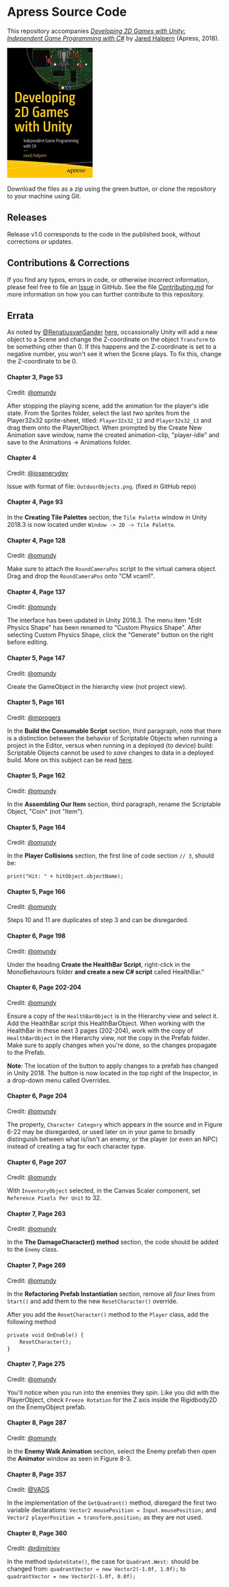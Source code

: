 # Apress Source Code

This repository accompanies [*Developing 2D Games with Unity: Independent Game Programming with C#*](https://www.apress.com/9781484237717) by [Jared Halpern](https://jaredhalpern.com) (Apress, 2018).

[comment]: #cover
![Cover image](9781484237717.jpg)

Download the files as a zip using the green button, or clone the repository to your machine using Git.

## Releases

Release v1.0 corresponds to the code in the published book, without corrections or updates.

## Contributions & Corrections

If you find any typos, errors in code, or otherwise incorrect information, please feel free to file an [Issue](https://github.com/Apress/Devel-2D-Games-Unity/issues) in GitHub. See the file [Contributing.md](https://github.com/Apress/Devel-2D-Games-Unity/blob/master/Contributing.md) for more information on how you can further contribute to this repository.

## Errata

As noted by [@RenatiusvanSander](https://github.com/RenatiusvanSander) [here](https://github.com/Apress/Devel-2D-Games-Unity/issues/29#issue-642630179), occassionally Unity will add a new object to a Scene and change the Z-coordinate on the object `Transform` to be something other than 0. If this happens and the Z-coordinate is set to a negative number, you won't see it when the Scene plays. To fix this, change the Z-coordinate to be 0.

#### Chapter 3, Page 53
Credit: [@omundy](https://github.com/omundy)

After stopping the playing scene, add the animation for the player's idle state. From the Sprites folder, select the last *two* sprites from the Player32x32 sprite-sheet, titled: `Player32x32_12` and `Player32x32_13` and drag them onto the PlayerObject. When prompted by the Create New Animation save window, name the created animation-clip, "player-idle" and save to the Animations -> Animations folder.

#### Chapter 4
Credit: [@josenerydev](https://github.com/josenerydev)

Issue with format of file: `OutdoorObjects.png`. (fixed in GitHub repo)

#### Chapter 4, Page 93

In the **Creating Tile Palettes** section, the `Tile Palette` window in Unity 2018.3 is now located under `Window -> 2D -> Tile Palette`.

#### Chapter 4, Page 128
Credit: [@omundy](https://github.com/omundy)

Make sure to attach the `RoundCameraPos` script to the virtual camera object. Drag and drop the `RoundCameraPos` onto "CM vcam1".

#### Chapter 4, Page 137
Credit: [@omundy](https://github.com/omundy)

The interface has been updated in Unity 2018.3. The menu item "Edit Physics Shape" has been renamed to "Custom Physics Shape". After selecting Custom Physics Shape, click the "Generate" button on the right before editing.

#### Chapter 5, Page 147 
Credit: [@omundy](https://github.com/omundy) 

Create the GameObject in the hierarchy view (not project view). 

#### Chapter 5, Page 161
Credit: [@mprogers](https://github.com/mprogers) 

In the **Build the Consumable Script** section, third paragraph, note that there is a distinction between the behavior of Scriptable Objects when running a project in the Editor, versus when running in a deployed (to device) build: Scriptable Objects cannot be used to _save_ changes to data in a deployed build. More on this subject can be read [here](https://docs.unity3d.com/Manual/class-ScriptableObject.html).

#### Chapter 5, Page 162
Credit: [@omundy](https://github.com/omundy) 

In the **Assembling Our Item** section, third paragraph, rename the Scriptable Object, "Coin" (not "Item"). 

#### Chapter 5, Page 164
Credit: [@omundy](https://github.com/omundy) 

In the **Player Collisions** section, the first line of code section `// 3`, should be:

```
print("Hit: " + hitObject.objectName);
```

#### Chapter 5, Page 166
Credit: [@omundy](https://github.com/omundy)

Steps 10 and 11 are duplicates of step 3 and can be disregarded.

#### Chapter 6, Page 198
Credit: [@omundy](https://github.com/omundy)

Under the heading **Create the HealthBar Script**, right-click in the MonoBehaviours folder **and create a new C# script** called HealthBar."

#### Chapter 6, Page 202-204
Credit: [@omundy](https://github.com/omundy)

Ensure a copy of the `HealthBarObject` is in the Hierarchy view and select it. Add the HealthBar script this HealthBarObject. When working with the HealthBar in these next 3 pages (202-204), work with the copy of `HealthBarObject` in the Hierarchy view, not the copy in the Prefab folder. Make sure to apply changes when you're done, so the changes propagate to the Prefab.

**Note**: The location of the button to apply changes to a prefab has changed in Unity 2018. The button is now located in the top right of the Inspector, in a drop-down menu called Overrides.

#### Chapter 6, Page 204
Credit: [@omundy](https://github.com/omundy)

The property, `Character Category` which appears in the source and in Figure 6-22 may be disregarded, or used later on in your game to broadly distinguish between what is/isn't an enemy, or the player (or even an NPC) instead of creating a tag for each character type.

#### Chapter 6, Page 207
Credit: [@omundy](https://github.com/omundy)

With `InventoryObject` selected, in the Canvas Scaler component, set `Reference Pixels Per Unit` to 32.


#### Chapter 7, Page 263
Credit: [@omundy](https://github.com/omundy)

In the **The DamageCharacter() method** section, the code should be added to the `Enemy` class.


#### Chapter 7, Page 269
Credit: [@omundy](https://github.com/omundy)

In the **Refactoring Prefab Instantiation** section, remove all *four* lines from `Start()` and add them to the new `ResetCharacter()` override.

After you add the `ResetCharacter()` method to the `Player` class, add the following method

```
private void OnEnable() {
	ResetCharacter();
}
```

#### Chapter 7, Page 275
Credit: [@omundy](https://github.com/omundy)

You'll notice when you run into the enemies they spin. Like you did with the PlayerObject, check `Freeze Rotation` for the Z axis inside the Rigidbody2D on the EnemyObject prefab.



#### Chapter 8, Page 287
Credit: [@omundy](https://github.com/omundy)

In the **Enemy Walk Animation** section, select the Enemy prefab then open the **Animator** window as seen in Figure 8-3.



#### Chapter 8, Page 357
Credit: [@VADS](https://github.com/VADS)

In the implementation of the `GetQuadrant()` method, disregard the first two variable declarations: `Vector2 mousePosition = Input.mousePosition;` and `Vector2 playerPosition = transform.position;` as they are not used.

#### Chapter 8, Page 360
Credit: [@rdimitriev](https://github.com/rdimitriev)

In the method `UpdateState()`, the case for `Quadrant.West:` should be changed from: `quadrantVector = new Vector2(-1.0f, 1.0f);` to `quadrantVector = new Vector2(-1.0f, 0.0f);`



